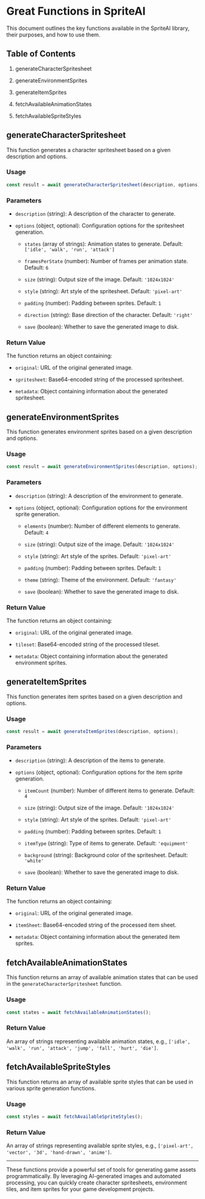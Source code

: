 # Great Functions in SpriteAI

This document outlines the key functions available in the SpriteAI library, their purposes, and how to use them.

## Table of Contents

1. generateCharacterSpritesheet

2. generateEnvironmentSprites

3. generateItemSprites

4. fetchAvailableAnimationStates

5. fetchAvailableSpriteStyles

## generateCharacterSpritesheet

This function generates a character spritesheet based on a given description and options.

### Usage

```javascript
const result = await generateCharacterSpritesheet(description, options);
```

### Parameters

* `description` (string): A description of the character to generate.

* `options` (object, optional): Configuration options for the spritesheet generation.

  * `states` (array of strings): Animation states to generate. Default: `['idle', 'walk', 'run', 'attack']`

  * `framesPerState` (number): Number of frames per animation state. Default: `6`

  * `size` (string): Output size of the image. Default: `'1024x1024'`

  * `style` (string): Art style of the spritesheet. Default: `'pixel-art'`

  * `padding` (number): Padding between sprites. Default: `1`

  * `direction` (string): Base direction of the character. Default: `'right'`

  * `save` (boolean): Whether to save the generated image to disk.

### Return Value

The function returns an object containing:

* `original`: URL of the original generated image.

* `spritesheet`: Base64-encoded string of the processed spritesheet.

* `metadata`: Object containing information about the generated spritesheet.

## generateEnvironmentSprites

This function generates environment sprites based on a given description and options.

### Usage

```javascript
const result = await generateEnvironmentSprites(description, options);
```

### Parameters

* `description` (string): A description of the environment to generate.

* `options` (object, optional): Configuration options for the environment sprite generation.

  * `elements` (number): Number of different elements to generate. Default: `4`

  * `size` (string): Output size of the image. Default: `'1024x1024'`

  * `style` (string): Art style of the sprites. Default: `'pixel-art'`

  * `padding` (number): Padding between sprites. Default: `1`

  * `theme` (string): Theme of the environment. Default: `'fantasy'`

  * `save` (boolean): Whether to save the generated image to disk.

### Return Value

The function returns an object containing:

* `original`: URL of the original generated image.

* `tileset`: Base64-encoded string of the processed tileset.

* `metadata`: Object containing information about the generated environment sprites.

## generateItemSprites

This function generates item sprites based on a given description and options.

### Usage

```javascript
const result = await generateItemSprites(description, options);
```

### Parameters

* `description` (string): A description of the items to generate.

* `options` (object, optional): Configuration options for the item sprite generation.

  * `itemCount` (number): Number of different items to generate. Default: `4`

  * `size` (string): Output size of the image. Default: `'1024x1024'`

  * `style` (string): Art style of the sprites. Default: `'pixel-art'`

  * `padding` (number): Padding between sprites. Default: `1`

  * `itemType` (string): Type of items to generate. Default: `'equipment'`

  * `background` (string): Background color of the spritesheet. Default: `'white'`

  * `save` (boolean): Whether to save the generated image to disk.

### Return Value

The function returns an object containing:

* `original`: URL of the original generated image.

* `itemSheet`: Base64-encoded string of the processed item sheet.

* `metadata`: Object containing information about the generated item sprites.

## fetchAvailableAnimationStates

This function returns an array of available animation states that can be used in the `generateCharacterSpritesheet` function.

### Usage

```javascript
const states = await fetchAvailableAnimationStates();
```

### Return Value

An array of strings representing available animation states, e.g., `['idle', 'walk', 'run', 'attack', 'jump', 'fall', 'hurt', 'die']`.

## fetchAvailableSpriteStyles

This function returns an array of available sprite styles that can be used in various sprite generation functions.

### Usage

```javascript
const styles = await fetchAvailableSpriteStyles();
```

### Return Value

An array of strings representing available sprite styles, e.g., `['pixel-art', 'vector', '3d', 'hand-drawn', 'anime']`.

***

These functions provide a powerful set of tools for generating game assets programmatically. By leveraging AI-generated images and automated processing, you can quickly create character spritesheets, environment tiles, and item sprites for your game development projects.
